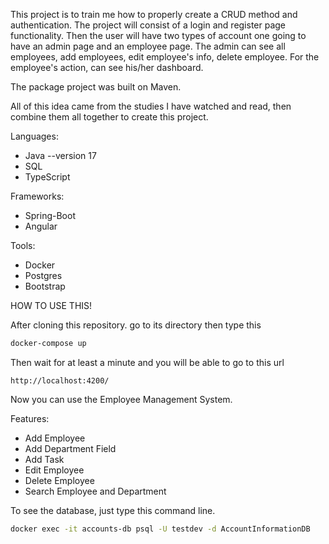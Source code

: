 This project is to train me how to properly create a CRUD method and authentication. The project will consist of a login and register page functionality. Then the user will have two types of account one going to
have an admin page and an employee page. The admin can see all employees,
add employees, edit employee's info, delete employee. For the employee's action,
can see his/her dashboard.

The package project was built on Maven.

All of this idea came from the studies I have watched and read, then combine them all together to create this project.

Languages:
- Java --version 17
- SQL
- TypeScript

Frameworks:
- Spring-Boot
- Angular

Tools:
- Docker
- Postgres
- Bootstrap

HOW TO USE THIS!

After cloning this repository. go to its directory then type this
```bash
docker-compose up
```

Then wait for at least a minute and you will be able to go to this url
```
http://localhost:4200/
```

Now you can use the Employee Management System.

Features:
- Add Employee
- Add Department Field
- Add Task
- Edit Employee
- Delete Employee
- Search Employee and Department

To see the database, just type this command line.
```bash
docker exec -it accounts-db psql -U testdev -d AccountInformationDB
```